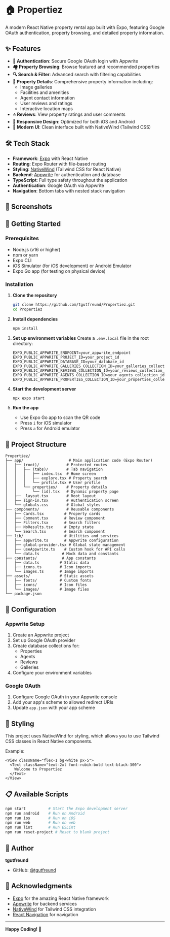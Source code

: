 # 🏠 Propertiez

A modern React Native property rental app built with Expo, featuring Google OAuth authentication, property browsing, and detailed property information.

## ✨ Features

- **🔐 Authentication**: Secure Google OAuth login with Appwrite
- **🏘️ Property Browsing**: Browse featured and recommended properties
- **🔍 Search & Filter**: Advanced search with filtering capabilities  
- **📱 Property Details**: Comprehensive property information including:
  - Image galleries
  - Facilities and amenities
  - Agent contact information
  - User reviews and ratings
  - Interactive location maps
- **⭐ Reviews**: View property ratings and user comments
- **📲 Responsive Design**: Optimized for both iOS and Android
- **🎨 Modern UI**: Clean interface built with NativeWind (Tailwind CSS)

## 🛠️ Tech Stack

- **Framework**: [Expo](https://expo.dev) with React Native
- **Routing**: Expo Router with file-based routing
- **Styling**: [NativeWind](https://www.nativewind.dev/) (Tailwind CSS for React Native)
- **Backend**: [Appwrite](https://appwrite.io/) for authentication and database
- **TypeScript**: Full type safety throughout the application
- **Authentication**: Google OAuth via Appwrite
- **Navigation**: Bottom tabs with nested stack navigation

## 📱 Screenshots

<!-- Add screenshots here when available -->

## 🚀 Getting Started

### Prerequisites

- Node.js (v16 or higher)
- npm or yarn
- Expo CLI
- iOS Simulator (for iOS development) or Android Emulator
- Expo Go app (for testing on physical device)

### Installation

1. **Clone the repository**
   ```bash
   git clone https://github.com/tgutfreund/Propertiez.git
   cd Propertiez
   ```

2. **Install dependencies**
   ```bash
   npm install
   ```

3. **Set up environment variables**
   Create a `.env.local` file in the root directory:
   ```env
   EXPO_PUBLIC_APPWRITE_ENDPOINT=your_appwrite_endpoint
   EXPO_PUBLIC_APPWRITE_PROJECT_ID=your_project_id
   EXPO_PUBLIC_APPWRITE_DATABASE_ID=your_database_id
   EXPO_PUBLIC_APPWRITE_GALLERIES_COLLECTION_ID=your_galleries_collection_id
   EXPO_PUBLIC_APPWRITE_REVIEWS_COLLECTION_ID=your_reviews_collection_id
   EXPO_PUBLIC_APPWRITE_AGENTS_COLLECTION_ID=your_agents_collection_id
   EXPO_PUBLIC_APPWRITE_PROPERTIES_COLLECTION_ID=your_properties_collection_id
   ```

4. **Start the development server**
   ```bash
   npx expo start
   ```

5. **Run the app**
   - Use Expo Go app to scan the QR code
   - Press `i` for iOS simulator
   - Press `a` for Android emulator

## 📁 Project Structure

```
Propertiez/
├── app/                    # Main application code (Expo Router)
│   ├── (root)/            # Protected routes
│   │   ├── (tabs)/        # Tab navigation
│   │   │   ├── index.tsx  # Home screen
│   │   │   ├── explore.tsx # Property search
│   │   │   └── profile.tsx # User profile
│   │   └── properties/    # Property details
│   │       └── [id].tsx   # Dynamic property page
│   ├── _layout.tsx        # Root layout
│   ├── sign-in.tsx        # Authentication screen
│   └── globals.css        # Global styles
├── components/            # Reusable components
│   ├── Cards.tsx         # Property cards
│   ├── Comment.tsx       # Review component
│   ├── Filters.tsx       # Search filters
│   ├── NoResults.tsx     # Empty state
│   └── Search.tsx        # Search component
├── lib/                  # Utilities and services
│   ├── appwrite.ts       # Appwrite configuration
│   ├── global-provider.tsx # Global state management
│   ├── useAppwrite.ts    # Custom hook for API calls
│   └── data.ts          # Mock data and constants
├── constants/           # App constants
│   ├── data.ts         # Static data
│   ├── icons.ts        # Icon imports
│   └── images.ts       # Image imports
├── assets/             # Static assets
│   ├── fonts/          # Custom fonts
│   ├── icons/          # Icon files
│   └── images/         # Image files
└── package.json
```

## 🔧 Configuration

### Appwrite Setup

1. Create an Appwrite project
2. Set up Google OAuth provider
3. Create database collections for:
   - Properties
   - Agents
   - Reviews
   - Galleries
4. Configure your environment variables

### Google OAuth

1. Configure Google OAuth in your Appwrite console
2. Add your app's scheme to allowed redirect URIs
3. Update `app.json` with your app scheme

## 🎨 Styling

This project uses NativeWind for styling, which allows you to use Tailwind CSS classes in React Native components.

Example:
```tsx
<View className="flex-1 bg-white px-5">
  <Text className="text-2xl font-rubik-bold text-black-300">
    Welcome to Propertiez
  </Text>
</View>
```

## 📋 Available Scripts

```bash
npm start          # Start the Expo development server
npm run android    # Run on Android
npm run ios        # Run on iOS
npm run web        # Run on web
npm run lint       # Run ESLint
npm run reset-project # Reset to blank project
```

## 👤 Author

**tgutfreund**
- GitHub: [@tgutfreund](https://github.com/tgutfreund)

## 🙏 Acknowledgments

- [Expo](https://expo.dev/) for the amazing React Native framework
- [Appwrite](https://appwrite.io/) for backend services
- [NativeWind](https://www.nativewind.dev/) for Tailwind CSS integration
- [React Navigation](https://reactnavigation.org/) for navigation

---

**Happy Coding! 🚀**

